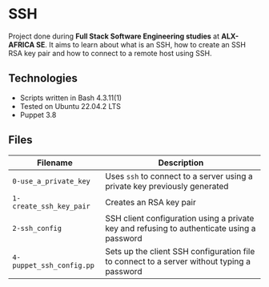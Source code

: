 # SSH
Project done during **Full Stack Software Engineering studies** at **ALX-AFRICA SE**. It aims to learn about what is an SSH, how to create an SSH RSA key pair and how to connect to a remote host using SSH.

## Technologies
* Scripts written in Bash 4.3.11(1)
* Tested on Ubuntu 22.04.2 LTS
* Puppet 3.8

## Files

| Filename | Description |
| -------- | ----------- |
| `0-use_a_private_key` | Uses `ssh` to connect to a server using a private key previously generated |
| `1-create_ssh_key_pair` | Creates an RSA key pair |
| `2-ssh_config` | SSH client configuration using a private key and refusing to authenticate using a password |
| `4-puppet_ssh_config.pp` | Sets up the client SSH configuration file to connect to a server without typing a password |
